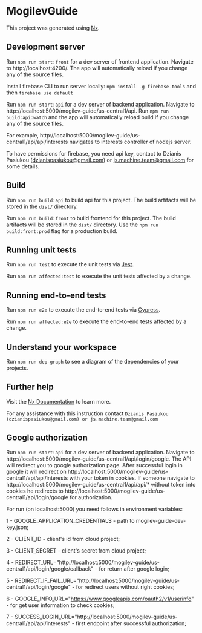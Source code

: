 # MogilevGuide

This project was generated using [Nx](https://nx.dev).

## Development server

Run `npm run start:front` for a dev server of frontend application. Navigate to http://localhost:4200/. The app will automatically reload if you change any of the source files.

Install firebase CLI to run server locally: `npm install -g firebase-tools` and then `firebase use default`

Run `npm run start:api` for a dev server of backend application. Navigate to http://localhost:5000/mogilev-guide/us-central1/api. Run `npm run build:api:watch` and the app will automatically reload build if you change any of the source files.

For example, http://localhost:5000/mogilev-guide/us-central1/api/api/interests navigates to interests controller of nodejs server.

To have permissions for firebase, you need api key, contact to Dzianis Pasiukou (dzianispasiukou@gmail.com) or js.machine.team@gmail.com for some details.

## Build

Run `npm run build:api` to build api for this project. The build artifacts will be stored in the `dist/` directory.

Run `npm run build:front` to build frontend for this project. The build artifacts will be stored in the `dist/` directory. Use the `npm run build:front:prod` flag for a production build.

## Running unit tests

Run `npm run test` to execute the unit tests via [Jest](https://jestjs.io).

Run `npm run affected:test` to execute the unit tests affected by a change.

## Running end-to-end tests

Run `npm run e2e` to execute the end-to-end tests via [Cypress](https://www.cypress.io).

Run `npm run affected:e2e` to execute the end-to-end tests affected by a change.

## Understand your workspace

Run `npm run dep-graph` to see a diagram of the dependencies of your projects.

## Further help

Visit the [Nx Documentation](https://nx.dev) to learn more.

For any assistance with this instruction contact `Dzianis Pasiukou (dzianispasiukou@gmail.com) or js.machine.team@gmail.com`

## Google authorization

Run `npm run start:api` for a dev server of backend application. Navigate to http://localhost:5000/mogilev-guide/us-central1/api/login/google. The API will redirect you to google authorization page. After successful login in google it will redirect on http://localhost:5000/mogilev-guide/us-central1/api/api/interests with your token in cookies. If someone navigate to http://localhost:5000/mogilev-guide/us-central1/api/api/* without token into cookies he redirects to http://localhost:5000/mogilev-guide/us-central1/api/login/google for authorization.

For run (on localhost:5000) you need follows in environment variables:

1 - GOOGLE_APPLICATION_CREDENTIALS - path to mogilev-guide-dev-key.json;

2 - CLIENT_ID - client's id from cloud project;

3 - CLIENT_SECRET - client's secret from cloud project;

4 - REDIRECT_URL="http://localhost:5000/mogilev-guide/us-central1/api/login/google/callback" - for return after google login;

5 - REDIRECT_IF_FAIL_URL="http://localhost:5000/mogilev-guide/us-central1/api/login/google" - for redirect users without right cookies;

6 - GOOGLE_INFO_URL="https://www.googleapis.com/oauth2/v1/userinfo" - for get user information to check cookies;

7 - SUCCESS_LOGIN_URL="http://localhost:5000/mogilev-guide/us-central1/api/api/interests" - first endpoint after successful authorization;
